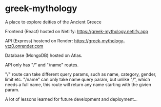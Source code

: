 # greek-mythology
A place to explore deities of the Ancient Greece

Frontend (React) hosted on Netlify:
https://greek-mythology.netlify.app

API (Express) hostend on Render:
https://greek-mythology-vtz0.onrender.com

Database (MongoDB) hosted on Atlas.

API only has "/" and "/name" routes.

"/" route can take different query params, such as name, category, gender, limit etc.
"/name" can only take name query param, but unlike "/", which needs a full name, this route will return any name starting with the givien param.

A lot of lessons learned for future development and deployment...

